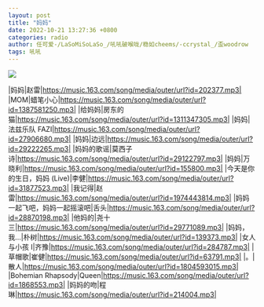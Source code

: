 ```yaml
---
layout: post
title: "妈妈"
date: 2022-10-21 13:27:36 +0800
categories: radio
author: 任可爱-/LaSoMiSoLaSo_/吼吼破喉咙/稳如cheems/-ccrystal_/歪woodrow
tags: 吼吼
---
```

![]({{site.baseurl}}/images/cover_20221021.jpg)

|妈妈|赵雷|https://music.163.com/song/media/outer/url?id=202377.mp3|
|MOM|蜡笔小心|https://music.163.com/song/media/outer/url?id=1387581250.mp3|
|给妈妈|房东的猫|https://music.163.com/song/media/outer/url?id=1311347305.mp3|
|妈妈|法兹乐队 FAZI|https://music.163.com/song/media/outer/url?id=27906680.mp3|
|妈妈|边远|https://music.163.com/song/media/outer/url?id=29222265.mp3|
|妈妈的歌谣|莫西子诗|https://music.163.com/song/media/outer/url?id=29122797.mp3|
|妈妈|万晓利|https://music.163.com/song/media/outer/url?id=155800.mp3|
|今天是你的生日，妈妈 (Live)|李健|https://music.163.com/song/media/outer/url?id=31877523.mp3|
|我记得|赵雷|https://music.163.com/song/media/outer/url?id=1974443814.mp3|
|妈妈一起飞吧，妈妈一起摇滚吧|舌头|https://music.163.com/song/media/outer/url?id=28870198.mp3|
|他妈的|尧十三|https://music.163.com/song/media/outer/url?id=29771089.mp3|
|妈妈，我...|朴树|https://music.163.com/song/media/outer/url?id=139373.mp3|
|女人与小孩 I|齐豫|https://music.163.com/song/media/outer/url?id=284787.mp3|
|草帽歌|崔健|https://music.163.com/song/media/outer/url?id=63791.mp3|
|。|散人|https://music.163.com/song/media/outer/url?id=1804593015.mp3|
|Bohemian Rhapsody|Queen|https://music.163.com/song/media/outer/url?id=1868553.mp3|
|妈妈的吻|程琳|https://music.163.com/song/media/outer/url?id=214004.mp3|

